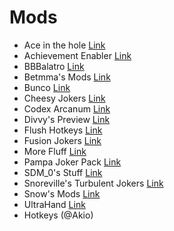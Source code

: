 # Mods

- Ace in the hole [Link](https://discord.com/channels/1116389027176787968/1215144701586575360/1215325112434167878)
- Achievement Enabler [Link](https://github.com/Steamopollys/Steamodded/blob/main/example_mods/Mods/AchievementsEnabler.lua)
- BBBalatro [Link](https://github.com/BBBalatroMod/BBBalatro/tree/main)
- Betmma's Mods [Link](https://github.com/betmma/my_balatro_mods)
- Bunco [Link](https://github.com/Firch/Bunco)
- Cheesy Jokers [Link](https://github.com/ilikecheese0/CheesyJokers)
- Codex Arcanum [Link](https://github.com/itayfeder/Codex-Arcanum)
- Divvy's Preview [Link](https://github.com/DivvyCr/Balatro-Preview)
- Flush Hotkeys [Link](https://github.com/Agoraaa/FlushHotkeys)
- Fusion Jokers [Link](https://itayfeder.github.io/Fusion-Jokers/)
- More Fluff [Link](https://notmario.github.io/MoreFluff/)
- Pampa Joker Pack [Link](https://batabata3.github.io/balatro-pampa-joker-pack/)
- SDM_0's Stuff [Link](https://github.com/SDM0/Balatro-Mods)
- Snoreville's Turbulent Jokers [Link](https://snoresville.github.io/snoresville_turbulent_jokers/)
- Snow's Mods [Link](https://rattlingsnow353.github.io/Snow-s-Mods/)
- UltraHand [Link](https://github.com/xioxin/BalatroMods)
- Hotkeys (@Akio)
